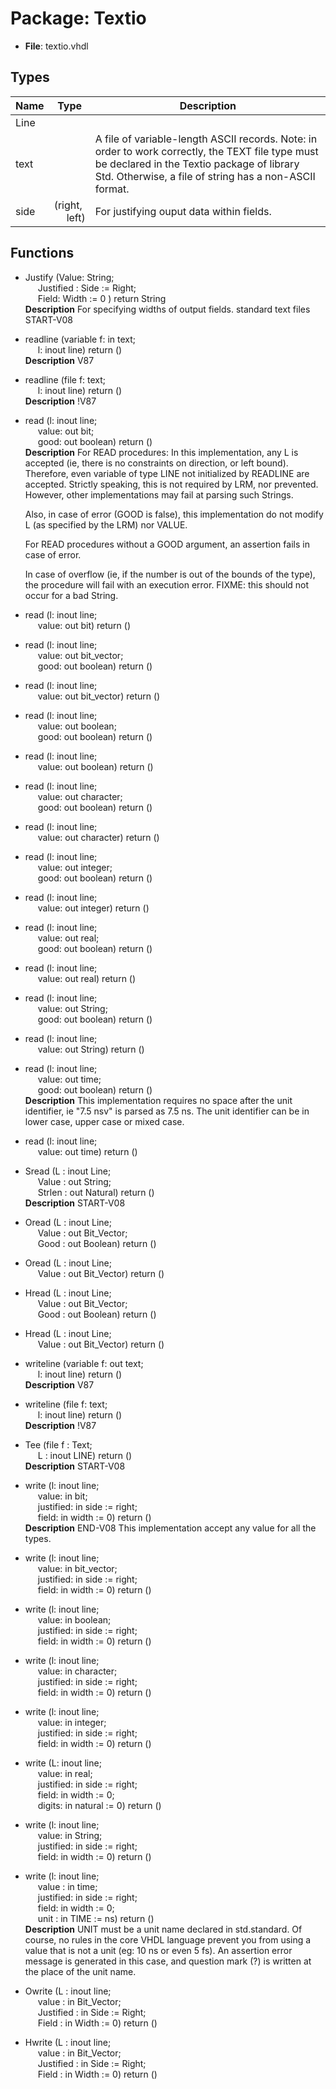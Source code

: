 # Package: Textio

- **File**: textio.vhdl
## Types

| Name | Type                                               | Description                                                                                                                                                                                                        |
| ---- | -------------------------------------------------- | ------------------------------------------------------------------------------------------------------------------------------------------------------------------------------------------------------------------ |
| Line |                                                    |                                                                                                                                                                                                                    |
| text |                                                    |   A file of variable-length ASCII records.   Note: in order to work correctly, the TEXT file type must be declared in   the Textio package of library Std.  Otherwise, a file of string has a   non-ASCII format.  |
| side | (right,<br><span style="padding-left:20px"> left)  |  For justifying ouput data within fields.                                                                                                                                                                          |
## Functions
- Justify <font id="function_arguments">(Value: String;<br><span style="padding-left:20px"> Justified : Side := Right;<br><span style="padding-left:20px"> Field: Width := 0 ) </font> <font id="function_return">return String </font>
</br>**Description**
 For specifying widths of output fields.
 standard text files
START-V08

- readline <font id="function_arguments">(variable f: in text;<br><span style="padding-left:20px"> l: inout line) </font> <font id="function_return">return ()</font>
</br>**Description**
V87
- readline <font id="function_arguments">(file f: text;<br><span style="padding-left:20px"> l: inout line) </font> <font id="function_return">return ()</font>
</br>**Description**
!V87
- read <font id="function_arguments">(l: inout line;<br><span style="padding-left:20px"> value: out bit;<br><span style="padding-left:20px"> good: out boolean) </font> <font id="function_return">return ()</font>
</br>**Description**
  For READ procedures:
  In this implementation, any L is accepted (ie, there is no constraints
  on direction, or left bound).  Therefore, even variable of type LINE
  not initialized by READLINE are accepted.  Strictly speaking, this is
  not required by LRM, nor prevented.  However, other implementations may
  fail at parsing such Strings.

  Also, in case of error (GOOD is false), this implementation do not
  modify L (as specified by the LRM) nor VALUE.

  For READ procedures without a GOOD argument, an assertion fails in case
  of error.

  In case of overflow (ie, if the number is out of the bounds of the type),
  the procedure will fail with an execution error.
  FIXME: this should not occur for a bad String.

- read <font id="function_arguments">(l: inout line;<br><span style="padding-left:20px"> value: out bit) </font> <font id="function_return">return ()</font>
- read <font id="function_arguments">(l: inout line;<br><span style="padding-left:20px"> value: out bit_vector;<br><span style="padding-left:20px"> good: out boolean) </font> <font id="function_return">return ()</font>
- read <font id="function_arguments">(l: inout line;<br><span style="padding-left:20px"> value: out bit_vector) </font> <font id="function_return">return ()</font>
- read <font id="function_arguments">(l: inout line;<br><span style="padding-left:20px"> value: out boolean;<br><span style="padding-left:20px"> good: out boolean) </font> <font id="function_return">return ()</font>
- read <font id="function_arguments">(l: inout line;<br><span style="padding-left:20px"> value: out boolean) </font> <font id="function_return">return ()</font>
- read <font id="function_arguments">(l: inout line;<br><span style="padding-left:20px"> value: out character;<br><span style="padding-left:20px"> good: out boolean) </font> <font id="function_return">return ()</font>
- read <font id="function_arguments">(l: inout line;<br><span style="padding-left:20px"> value: out character) </font> <font id="function_return">return ()</font>
- read <font id="function_arguments">(l: inout line;<br><span style="padding-left:20px"> value: out integer;<br><span style="padding-left:20px"> good: out boolean) </font> <font id="function_return">return ()</font>
- read <font id="function_arguments">(l: inout line;<br><span style="padding-left:20px"> value: out integer) </font> <font id="function_return">return ()</font>
- read <font id="function_arguments">(l: inout line;<br><span style="padding-left:20px"> value: out real;<br><span style="padding-left:20px"> good: out boolean) </font> <font id="function_return">return ()</font>
- read <font id="function_arguments">(l: inout line;<br><span style="padding-left:20px"> value: out real) </font> <font id="function_return">return ()</font>
- read <font id="function_arguments">(l: inout line;<br><span style="padding-left:20px"> value: out String;<br><span style="padding-left:20px"> good: out boolean) </font> <font id="function_return">return ()</font>
- read <font id="function_arguments">(l: inout line;<br><span style="padding-left:20px"> value: out String) </font> <font id="function_return">return ()</font>
- read <font id="function_arguments">(l: inout line;<br><span style="padding-left:20px"> value: out time;<br><span style="padding-left:20px"> good: out boolean) </font> <font id="function_return">return ()</font>
</br>**Description**
  This implementation requires no space after the unit identifier,
  ie "7.5 nsv" is parsed as 7.5 ns.
  The unit identifier can be in lower case, upper case or mixed case.

- read <font id="function_arguments">(l: inout line;<br><span style="padding-left:20px"> value: out time) </font> <font id="function_return">return ()</font>
- Sread <font id="function_arguments">(L : inout Line;<br><span style="padding-left:20px"> Value : out String;<br><span style="padding-left:20px"> Strlen : out Natural) </font> <font id="function_return">return ()</font>
</br>**Description**
START-V08

- Oread <font id="function_arguments">(L : inout Line;<br><span style="padding-left:20px"> Value : out Bit_Vector;<br><span style="padding-left:20px"> Good : out Boolean) </font> <font id="function_return">return ()</font>
- Oread <font id="function_arguments">(L : inout Line;<br><span style="padding-left:20px"> Value : out Bit_Vector) </font> <font id="function_return">return ()</font>
- Hread <font id="function_arguments">(L : inout Line;<br><span style="padding-left:20px"> Value : out Bit_Vector;<br><span style="padding-left:20px"> Good : out Boolean) </font> <font id="function_return">return ()</font>
- Hread <font id="function_arguments">(L : inout Line;<br><span style="padding-left:20px"> Value : out Bit_Vector) </font> <font id="function_return">return ()</font>
- writeline <font id="function_arguments">(variable f: out text;<br><span style="padding-left:20px"> l: inout line) </font> <font id="function_return">return ()</font>
</br>**Description**
V87
- writeline <font id="function_arguments">(file f: text;<br><span style="padding-left:20px"> l: inout line) </font> <font id="function_return">return ()</font>
</br>**Description**
!V87
- Tee <font id="function_arguments">(file f : Text;<br><span style="padding-left:20px"> L : inout LINE) </font> <font id="function_return">return ()</font>
</br>**Description**
START-V08

- write <font id="function_arguments">(l: inout line;<br><span style="padding-left:20px"> value: in bit;<br><span style="padding-left:20px"> justified: in side := right;<br><span style="padding-left:20px"> field: in width := 0) </font> <font id="function_return">return ()</font>
</br>**Description**
END-V08
  This implementation accept any value for all the types.

- write <font id="function_arguments">(l: inout line;<br><span style="padding-left:20px"> value: in bit_vector;<br><span style="padding-left:20px"> justified: in side := right;<br><span style="padding-left:20px"> field: in width := 0) </font> <font id="function_return">return ()</font>
- write <font id="function_arguments">(l: inout line;<br><span style="padding-left:20px"> value: in boolean;<br><span style="padding-left:20px"> justified: in side := right;<br><span style="padding-left:20px"> field: in width := 0) </font> <font id="function_return">return ()</font>
- write <font id="function_arguments">(l: inout line;<br><span style="padding-left:20px"> value: in character;<br><span style="padding-left:20px"> justified: in side := right;<br><span style="padding-left:20px"> field: in width := 0) </font> <font id="function_return">return ()</font>
- write <font id="function_arguments">(l: inout line;<br><span style="padding-left:20px"> value: in integer;<br><span style="padding-left:20px"> justified: in side := right;<br><span style="padding-left:20px"> field: in width := 0) </font> <font id="function_return">return ()</font>
- write <font id="function_arguments">(L: inout line;<br><span style="padding-left:20px"> value: in real;<br><span style="padding-left:20px"> justified: in side := right;<br><span style="padding-left:20px"> field: in width := 0;<br><span style="padding-left:20px"> digits: in natural := 0) </font> <font id="function_return">return ()</font>
- write <font id="function_arguments">(l: inout line;<br><span style="padding-left:20px"> value: in String;<br><span style="padding-left:20px"> justified: in side := right;<br><span style="padding-left:20px"> field: in width := 0) </font> <font id="function_return">return ()</font>
- write <font id="function_arguments">(l: inout line;<br><span style="padding-left:20px"> value : in time;<br><span style="padding-left:20px"> justified: in side := right;<br><span style="padding-left:20px"> field: in width := 0;<br><span style="padding-left:20px"> unit : in TIME := ns) </font> <font id="function_return">return ()</font>
</br>**Description**
  UNIT must be a unit name declared in std.standard.  Of course, no rules
  in the core VHDL language prevent you from using a value that is not a
  unit (eg: 10 ns or even 5 fs).
  An assertion error message is generated in this case, and question mark
  (?) is written at the place of the unit name.

- Owrite <font id="function_arguments">(L : inout line;<br><span style="padding-left:20px"> value : in Bit_Vector;<br><span style="padding-left:20px"> Justified : in Side := Right;<br><span style="padding-left:20px"> Field : in Width := 0) </font> <font id="function_return">return ()</font>
- Hwrite <font id="function_arguments">(L : inout line;<br><span style="padding-left:20px"> value : in Bit_Vector;<br><span style="padding-left:20px"> Justified : in Side := Right;<br><span style="padding-left:20px"> Field : in Width := 0) </font> <font id="function_return">return ()</font>
